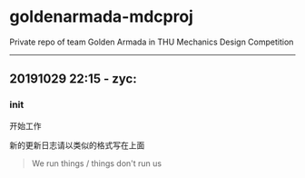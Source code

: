 # goldenarmada-mdcproj

Private repo of team Golden Armada in THU Mechanics Design Competition

---

## 20191029 22:15 - zyc:

### init

开始工作

新的更新日志请以类似的格式写在上面

> We run things / things don't run us
